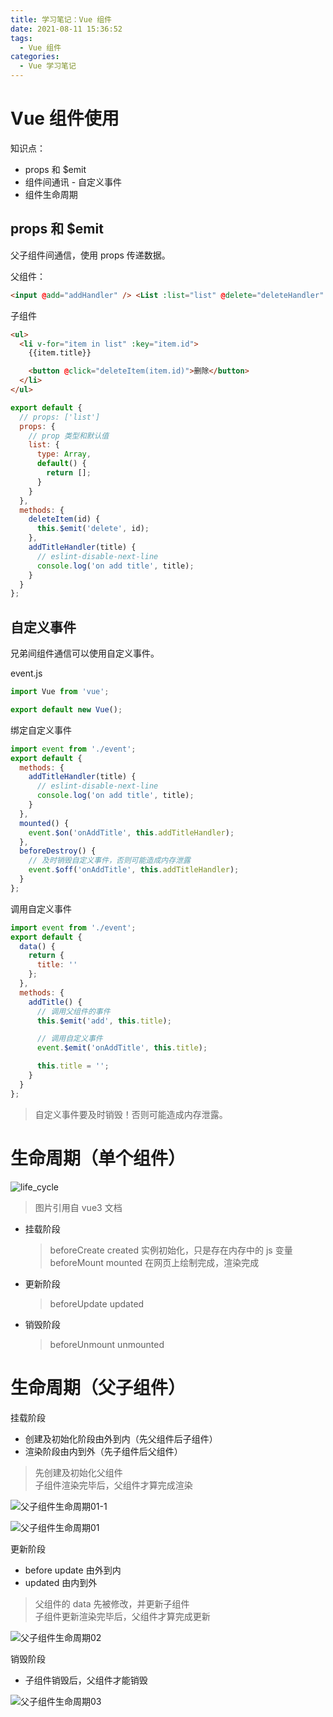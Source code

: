 ```yaml
---
title: 学习笔记：Vue 组件
date: 2021-08-11 15:36:52
tags:
  - Vue 组件
categories:
  - Vue 学习笔记
---
```


# Vue 组件使用

知识点：

- props 和 $emit
- 组件间通讯 - 自定义事件
- 组件生命周期

## props 和 $emit

父子组件间通信，使用 props 传递数据。

父组件：

```html
<input @add="addHandler" /> <List :list="list" @delete="deleteHandler" />
```

子组件

```html
<ul>
  <li v-for="item in list" :key="item.id">
    {{item.title}}

    <button @click="deleteItem(item.id)">删除</button>
  </li>
</ul>
```

```javascript
export default {
  // props: ['list']
  props: {
    // prop 类型和默认值
    list: {
      type: Array,
      default() {
        return [];
      }
    }
  },
  methods: {
    deleteItem(id) {
      this.$emit('delete', id);
    },
    addTitleHandler(title) {
      // eslint-disable-next-line
      console.log('on add title', title);
    }
  }
};
```

## 自定义事件

兄弟间组件通信可以使用自定义事件。

event.js

```javascript
import Vue from 'vue';

export default new Vue();
```

绑定自定义事件

```javascript
import event from './event';
export default {
  methods: {
    addTitleHandler(title) {
      // eslint-disable-next-line
      console.log('on add title', title);
    }
  },
  mounted() {
    event.$on('onAddTitle', this.addTitleHandler);
  },
  beforeDestroy() {
    // 及时销毁自定义事件，否则可能造成内存泄露
    event.$off('onAddTitle', this.addTitleHandler);
  }
};
```

调用自定义事件

```javascript
import event from './event';
export default {
  data() {
    return {
      title: ''
    };
  },
  methods: {
    addTitle() {
      // 调用父组件的事件
      this.$emit('add', this.title);

      // 调用自定义事件
      event.$emit('onAddTitle', this.title);

      this.title = '';
    }
  }
};
```

> 自定义事件要及时销毁！否则可能造成内存泄露。

# 生命周期（单个组件）

![life_cycle](https://vue3js.cn/docs/zh/images/lifecycle.png)

> 图片引用自 vue3 文档

- 挂载阶段
  > beforeCreate created 实例初始化，只是存在内存中的 js 变量  
  > beforeMount mounted 在网页上绘制完成，渲染完成
- 更新阶段
  > beforeUpdate updated
- 销毁阶段
  > beforeUnmount unmounted

# 生命周期（父子组件）

挂载阶段

- 创建及初始化阶段由外到内（先父组件后子组件）
- 渲染阶段由内到外（先子组件后父组件）

> 先创建及初始化父组件  
> 子组件渲染完毕后，父组件才算完成渲染

![父子组件生命周期01-1](vue_lifecycle_01-1.png)

![父子组件生命周期01](vue_lifecycle_01.png)

更新阶段

- before update 由外到内
- updated 由内到外

> 父组件的 data 先被修改，并更新子组件  
> 子组件更新渲染完毕后，父组件才算完成更新

![父子组件生命周期02](vue_lifecycle_02.png)

销毁阶段

- 子组件销毁后，父组件才能销毁

![父子组件生命周期03](vue_lifecycle_03.png)
